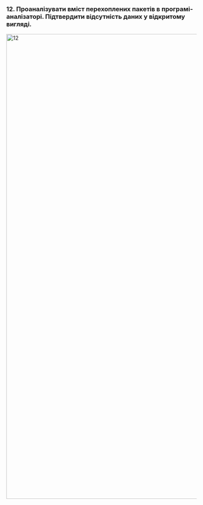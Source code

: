 ### 12. Проаналізувати вміст перехоплених пакетів в програмі-аналізаторі. Підтвердити відсутність даних у відкритому вигляді.

<img width="1230" alt="12" src="https://user-images.githubusercontent.com/55449630/208988122-1e2d633b-94ba-4c8a-ab6d-47436925a6f2.png">
